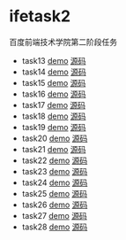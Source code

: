 ﻿# ifetask2
百度前端技术学院第二阶段任务

* task13 [demo](https://ll929.github.io/ifetask2/task13/index.html) [源码](https://github.com/ll929/ifetask2/tree/gh-pages/task13)
* task14 [demo](https://ll929.github.io/ifetask2/task14/index.html) [源码](https://github.com/ll929/ifetask2/tree/gh-pages/task14)
* task15 [demo](https://ll929.github.io/ifetask2/task15/index.html) [源码](https://github.com/ll929/ifetask2/tree/gh-pages/task15)
* task16 [demo](https://ll929.github.io/ifetask2/task16/index.html) [源码](https://github.com/ll929/ifetask2/tree/gh-pages/task16)
* task17 [demo](https://ll929.github.io/ifetask2/task17/index.html) [源码](https://github.com/ll929/ifetask2/tree/gh-pages/task17)
* task18 [demo](https://ll929.github.io/ifetask2/task18/index.html) [源码](https://github.com/ll929/ifetask2/tree/gh-pages/task18)
* task19 [demo](https://ll929.github.io/ifetask2/task19/index.html) [源码](https://github.com/ll929/ifetask2/tree/gh-pages/task19)
* task20 [demo](https://ll929.github.io/ifetask2/task20/index.html) [源码](https://github.com/ll929/ifetask2/tree/gh-pages/task20)
* task21 [demo](https://ll929.github.io/ifetask2/task21/index.html) [源码](https://github.com/ll929/ifetask2/tree/gh-pages/task21)
* task22 [demo](https://ll929.github.io/ifetask2/task22/index.html) [源码](https://github.com/ll929/ifetask2/tree/gh-pages/task22)
* task23 [demo](https://ll929.github.io/ifetask2/task23/index.html) [源码](https://github.com/ll929/ifetask2/tree/gh-pages/task23)
* task24 [demo](https://ll929.github.io/ifetask2/task24/index.html) [源码](https://github.com/ll929/ifetask2/tree/gh-pages/task24)
* task25 [demo](https://ll929.github.io/ifetask2/task25/index.html) [源码](https://github.com/ll929/ifetask2/tree/gh-pages/task25)
* task26 [demo](https://ll929.github.io/ifetask2/task26/index.html) [源码](https://github.com/ll929/ifetask2/tree/gh-pages/task26)
* task27 [demo](https://ll929.github.io/ifetask2/task27/index.html) [源码](https://github.com/ll929/ifetask2/tree/gh-pages/task27)
* task28 [demo](https://ll929.github.io/ifetask2/task28/index.html) [源码](https://github.com/ll929/ifetask2/tree/gh-pages/task28)
